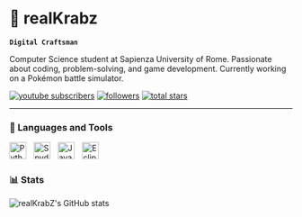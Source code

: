 #  🦀 realKrabz

**`Digital Craftsman`**

Computer Science student at Sapienza University of Rome. Passionate about coding, problem-solving, and game development. Currently working on a Pokémon battle simulator.

<p align="left">
    <a href="https://www.youtube.com/c/krabz.?sub_confirmation=1">
        <img alt="youtube subscribers" title="Subscribe to my YouTube channel"
        src="https://custom-icon-badges.demolab.com/youtube/channel/subscribers/UCWO3g-z_JsAGkCU1OqgDgPA?color=%23E05D44&label=SUBSCRIBER&logo=video&logoColor=white&style=for-the-badge&labelColor=CE4630"/></a>
    <a href="https://github.com/realKrabZ?tab=followers">
        <img alt="followers" title="Follow me on GitHub"
        src="https://custom-icon-badges.demolab.com/github/followers/realKrabZ?color=236ad3&labelColor=1155ba&style=for-the-badge&logo=person-add&label=Follow&logoColor=white"/></a>
    <a href="https://github.com/realKrabZ?tab=repositories&sort=stargazers">
        <img alt="total stars" title="Total stars on GitHub"
        src="https://custom-icon-badges.demolab.com/github/stars/realKrabZ?color=%23E1AD0E&style=for-the-badge&labelColor=C79600&logo=star"/></a>
</p>

---

### 🧰 Languages and Tools

<img align="left" alt="Python" width="30px" style="padding-right:10px;" src="https://cdn.jsdelivr.net/gh/devicons/devicon@latest/icons/python/python-original.svg" />
<img align="left" alt="Spyder" width="30px" style="padding-right:10px;" src="https://cdn.jsdelivr.net/gh/devicons/devicon@latest/icons/spyder/spyder-original.svg" />
<img align="left" alt="Java" width="30px" style="padding-right:10px;" src="https://cdn.jsdelivr.net/gh/devicons/devicon@latest/icons/java/java-original.svg" />
<img align="left" alt="Eclipse" width="30px" style="padding-right:10px;" src="https://cdn.jsdelivr.net/gh/devicons/devicon@latest/icons/eclipse/eclipse-original.svg" />
<br />

#

### 📊 Stats

![realKrabZ's GitHub stats](https://github-readme-stats.vercel.app/api?username=realkrabz&show_icons=true&theme=chartreuse-dark)
